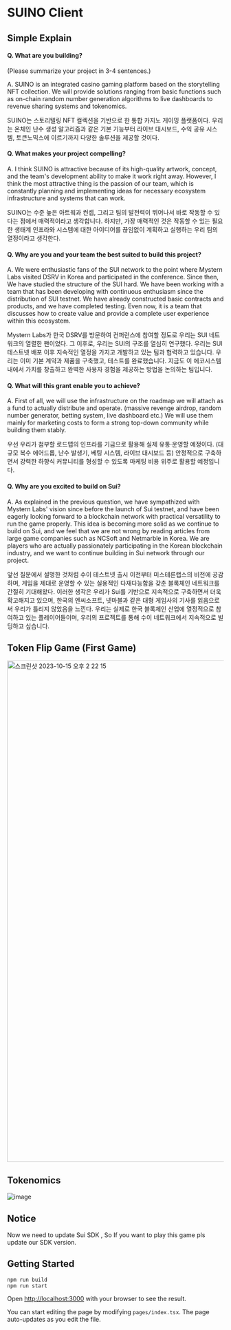 # SUINO Client

## Simple Explain

#### Q. What are you building?
(Please summarize your project in 3-4 sentences.)

A. SUINO is an integrated casino gaming platform based on the storytelling NFT collection. We will provide solutions ranging from basic functions such as on-chain random number generation algorithms to live dashboards to revenue sharing systems and tokenomics. 

SUINO는 스토리텔링 NFT 컬렉션을 기반으로 한 통합 카지노 게이밍 플랫폼이다. 우리는 온체인 난수 생성 알고리즘과 같은 기본 기능부터 라이브 대시보드, 수익 공유 시스템, 토큰노믹스에 이르기까지 다양한 솔루션을 제공할 것이다.

#### Q. What makes your project compelling?

A. I think SUINO is attractive because of its high-quality artwork, concept, and the team's development ability to make it work right away. However, I think the most attractive thing is the passion of our team, which is constantly planning and implementing ideas for necessary ecosystem infrastructure and systems that can work.

SUINO는 수준 높은 아트웍과 컨셉, 그리고 팀의 발전력이 뛰어나서 바로 작동할 수 있다는 점에서 매력적이라고 생각합니다. 하지만, 가장 매력적인 것은 작동할 수 있는 필요한 생태계 인프라와 시스템에 대한 아이디어를 끊임없이 계획하고 실행하는 우리 팀의 열정이라고 생각한다.

#### Q. Why are you and your team the best suited to build this project?

A. We were enthusiastic fans of the SUI network to the point where Mystern Labs visited DSRV in Korea and participated in the conference. Since then, We have studied the structure of the SUI hard. We have been working with a team that has been developing with continuous enthusiasm since the distribution of SUI testnet. We have already constructed basic contracts and products, and we have completed testing. Even now, it is a team that discusses how to create value and provide a complete user experience within this ecosystem.

Mystern Labs가 한국 DSRV를 방문하여 컨퍼런스에 참여할 정도로 우리는 SUI 네트워크의 열렬한 팬이었다. 그 이후로, 우리는 SUI의 구조를 열심히 연구했다. 우리는 SUI 테스트넷 배포 이후 지속적인 열정을 가지고 개발하고 있는 팀과 협력하고 있습니다. 우리는 이미 기본 계약과 제품을 구축했고, 테스트를 완료했습니다. 지금도 이 에코시스템 내에서 가치를 창출하고 완벽한 사용자 경험을 제공하는 방법을 논의하는 팀입니다.

#### Q. What will this grant enable you to achieve?

A. First of all, we will use the infrastructure on the roadmap we will attach as a fund to actually distribute and operate. (massive revenge airdrop, random number generator, betting system, live dashboard etc.) We will use them mainly for marketing costs to form a strong top-down community while building them stably.

우선 우리가 첨부할 로드맵의 인프라를 기금으로 활용해 실제 유통·운영할 예정이다. (대규모 복수 에어드롭, 난수 발생기, 베팅 시스템, 라이브 대시보드 등) 안정적으로 구축하면서 강력한 하향식 커뮤니티를 형성할 수 있도록 마케팅 비용 위주로 활용할 예정입니다.

#### Q. Why are you excited to build on Sui?

A. As explained in the previous question, we have sympathized with Mystern Labs' vision since before the launch of Sui testnet, and have been eagerly looking forward to a blockchain network with practical versatility to run the game properly. This idea is becoming more solid as we continue to build on Sui, and we feel that we are not wrong by reading articles from large game companies such as NCSoft and Netmarble in Korea. We are players who are actually passionately participating in the Korean blockchain industry, and we want to continue building in Sui network through our project.

앞선 질문에서 설명한 것처럼 수이 테스트넷 출시 이전부터 미스테른랩스의 비전에 공감하며, 게임을 제대로 운영할 수 있는 실용적인 다재다능함을 갖춘 블록체인 네트워크를 간절히 기대해왔다. 이러한 생각은 우리가 Sui를 기반으로 지속적으로 구축하면서 더욱 확고해지고 있으며, 한국의 엔씨소프트, 넷마블과 같은 대형 게임사의 기사를 읽음으로써 우리가 틀리지 않았음을 느낀다. 우리는 실제로 한국 블록체인 산업에 열정적으로 참여하고 있는 플레이어들이며, 우리의 프로젝트를 통해 수이 네트워크에서 지속적으로 빌딩하고 싶습니다.



## Token Flip Game (First Game)
<img width="1166" alt="스크린샷 2023-10-15 오후 2 22 15" src="https://github.com/Casalabs/SuinoClient/assets/100527953/b4c00ac3-f755-4c78-baf1-335936c4a6dc">

## Tokenomics
![image](https://github.com/Casalabs/SuinoClient/assets/100527953/8c5f5a1a-c029-4f22-8073-2d27d71a48aa)

## Notice
Now we need to update Sui SDK , So If you want to play this game pls update our SDK version.

## Getting Started

```
npm run build
npm run start
```

Open [http://localhost:3000](http://localhost:3000) with your browser to see the result.

You can start editing the page by modifying `pages/index.tsx`. The page auto-updates as you edit the file.

